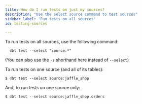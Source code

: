 ```yaml
---
title: How do I run tests on just my sources?
description: "Use the select source command to test sources"
sidebar_label: 'Run tests on all sources'
id: testing-sources

---
```


To run tests on all sources, use the following command:

```shell
  dbt test --select "source:*"
```

(You can also use the `-s` shorthand here instead of `--select`)

To run tests on one source (and all of its tables):

```shell
$ dbt test --select source:jaffle_shop
```

And, to run tests on one source <Term id="table" /> only:

```shell
$ dbt test --select source:jaffle_shop.orders
```

